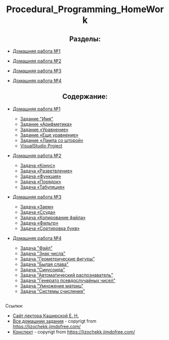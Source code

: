 <h1 align=center>Procedural_Programming_HomeWork</h1>

<h2 align=center>Разделы:</h1>

   * [Домашняя работа №1](#HomeWork_1)
    
   * [Домашняя работа №2](#HomeWork_2)
    
   * [Домашняя работа №3](#HomeWork_3)
    
   * [Домашняя работа №4](#HomeWork_4)


<h2 align=center>Содержание:</h1>


* <a name='HomeWork_1'>[Домашняя работа №1](HomeWork_1)</a>
  - [Задание "Имя"](HomeWork_1/task_name/name.cpp)
  - [Задание «Арифметика»](HomeWork_1/task_arithmetic/arithmetic.cpp)
  - [Задание «Уравнение»](HomeWork_1/task_equation/equation.cpp)
  - [Задание «Еще уравнение»](HomeWork_1/task_quadratic_equation/quadratic_equation.cpp)
  - [Задание «Лампа со шторой»](HomeWork_1/task_lamp_with_curtain/lamp_with_curtain.cpp)
  - [VisualStudio Project]()

* <a name='HomeWork_2'>[Домашняя работа №2](HomeWork_2)</a>
   - [Задача «Конус»](HomeWork_2/task_truncated_cone/truncated_cone.cpp)
   - [Задача «Разветвление»](HomeWork_2/task_branching/branching.cpp)
   - [Задача «Функция»](HomeWork_2/task_function/function.cpp)
   - [Задача «Порядок»](HomeWork_2/task_order/order.cpp)
   - [Задача «Табуляция»](HomeWork_2/task_tabulation/tabulation.cpp)
   
* <a name='HomeWork_3'>[Домашняя работа №3](HomeWork_3)</a>
   - [Задача «Заем»](HomeWork_3/task_loan/loan.cpp)
   - [Задача «Ссуда»](HomeWork_3/task_finding_loan_interest/finding_loan_interest.cpp)
   - [Задача «Копирование файла»](HomeWork_3/task_copy_file/copy_file.cpp)
   - [Задача «Фильтр»](HomeWork_3/task_filter/filter.cpp)
   - [Задача «Сортировка букв»](HomeWork_3/task_sorting_letters/sorting_letters.cpp)

* <a name='HomeWork_4' font="Comics Sans MS">[Домашняя работа №4](HomeWork_4)</a>
   - [Задача "Файл"](HomeWork_4/task_file/file.cpp)
   - [Задача "Знак числа"](HomeWork_4/task_number_sign/number_sign.cpp)
   - [Задача "Геометрические фигуры"](HomeWork_4/task_geometric_shapes/geometric_shapes.cpp)
   - [Задача "Былая слава"](HomeWork_4/task_old_glory/old_glory.cpp)
   - [Задача "Синусоида"](HomeWork_4/task_sinusoid/sinusoid.cpp)
   - [Задача "Автоматический распознаватель"](HomeWork_4/task_automatic_recognizer/automatic_recognizer.cpp)
   - [Задача "Генерато псевдослучайных чисел"](HomeWork_4/task_generator_random_number/generator_random_number.cpp)
   - [Задача "Умножение матриц"](HomeWork_4/task_)
   - [Задача "Системы счисления"](HomeWork_4/task_)

##
Ссылки:

 - [Сайт лектора Каширской Е. Н.](https://lizochekk.jimdofree.com/)
 - [Все домашнии задания](ReferenceMaterial/ALL_HOMEWORKS.pdf) \- copyrigt from <https://lizochekk.jimdofree.com/>
 - [Конспект](ReferenceMaterial/ABSTRACT.pdf) \- copyrigt from <https://lizochekk.jimdofree.com/>
